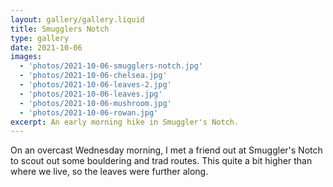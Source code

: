 ```yaml
---
layout: gallery/gallery.liquid
title: Smugglers Notch
type: gallery
date: 2021-10-06
images:
  - 'photos/2021-10-06-smugglers-notch.jpg'
  - 'photos/2021-10-06-chelsea.jpg'
  - 'photos/2021-10-06-leaves-2.jpg'
  - 'photos/2021-10-06-leaves.jpg'
  - 'photos/2021-10-06-mushroom.jpg'
  - 'photos/2021-10-06-rowan.jpg'
excerpt: An early morning hike in Smuggler's Notch.
---
```


On an overcast Wednesday morning, I met a friend out at Smuggler's Notch to scout out some bouldering and trad routes. This quite a bit higher than where we live, so the leaves were further along.
